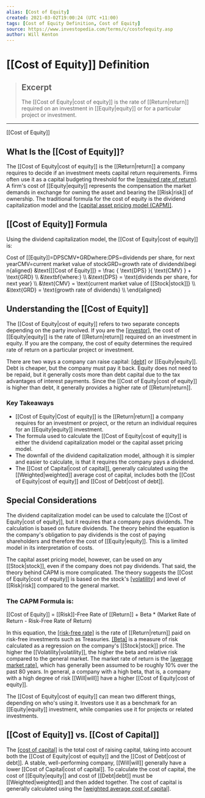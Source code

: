 ```yaml
---
alias: [Cost of Equity]
created: 2021-03-02T19:00:24 (UTC +11:00)
tags: [Cost of Equity Definition, Cost of Equity]
source: https://www.investopedia.com/terms/c/costofequity.asp
author: Will Kenton
---
```


# [[Cost of Equity]] Definition

> ## Excerpt
> The [[Cost of Equity|cost of equity]] is the rate of [[Return|return]] required on an investment in [[Equity|equity]] or for a particular project or investment.

---

[[Cost of Equity]]
## What Is the [[Cost of Equity]]?

The [[Cost of Equity|cost of equity]] is the [[Return|return]] a company requires to decide if an investment meets capital return requirements. Firms often use it as a capital budgeting threshold for the [[required rate of return]](https://www.investopedia.com/terms/r/requiredrateofreturn.asp). A firm's cost of [[Equity|equity]] represents the compensation the market demands in exchange for owning the asset and bearing the [[Risk|risk]] of ownership. The traditional formula for the cost of equity is the dividend capitalization model and the [[capital asset pricing model (CAPM)]](https://www.investopedia.com/terms/c/capm.asp).

## [[Cost of Equity]] Formula

Using the dividend capitalization model, the [[Cost of Equity|cost of equity]] is:

Cost of [[Equity]]\=DPSCMV+GRDwhere:DPS\=dividends per share, for next yearCMV\=current market value of stockGRD\=growth rate of dividends\\begin{aligned} &\\text{[[Cost of Equity]]} = \\frac { \\text{DPS} }{ \\text{CMV} } + \\text{GRD} \\\\ &\\textbf{where:} \\\\ &\\text{DPS} = \\text{dividends per share, for next year} \\\\ &\\text{CMV} = \\text{current market value of [[Stock|stock]]} \\\\ &\\text{GRD} = \\text{growth rate of dividends} \\\\ \\end{aligned}

## Understanding the [[Cost of Equity]]

The [[Cost of Equity|cost of equity]] refers to two separate concepts depending on the party involved. If you are the [[investor]](https://www.investopedia.com/terms/i/investor.asp), the cost of [[Equity|equity]] is the rate of [[Return|return]] required on an investment in equity. If you are the company, the cost of equity determines the required rate of return on a particular project or investment.

There are two ways a company can raise capital: [[debt]](https://www.investopedia.com/terms/d/[[Debt|debt]].asp) or [[Equity|equity]]. Debt is cheaper, but the company must pay it back. Equity does not need to be repaid, but it generally costs more than debt capital due to the tax advantages of interest payments. Since the [[Cost of Equity|cost of equity]] is higher than debt, it generally provides a higher rate of [[Return|return]].

### Key Takeaways

-   [[Cost of Equity|Cost of equity]] is the [[Return|return]] a company requires for an investment or project, or the return an individual requires for an [[Equity|equity]] investment.
-   The formula used to calculate the [[Cost of Equity|cost of equity]] is either the dividend capitalization model or the capital asset pricing model.
-   The downfall of the dividend capitalization model, although it is simpler and easier to calculate, is that it requires the company pays a dividend.
-   The [[Cost of Capital|cost of capital]], generally calculated using the [[Weighted|weighted]] average cost of capital, includes both the [[Cost of Equity|cost of equity]] and [[Cost of Debt|cost of debt]].

## Special Considerations

The dividend capitalization model can be used to calculate the [[Cost of Equity|cost of equity]], but it requires that a company pays dividends. The calculation is based on future dividends. The theory behind the equation is the company's obligation to pay dividends is the cost of paying shareholders and therefore the cost of [[Equity|equity]]. This is a limited model in its interpretation of costs.

The capital asset pricing model, however, can be used on any [[Stock|stock]], even if the company does not pay dividends. That said, the theory behind CAPM is more complicated. The theory suggests the [[Cost of Equity|cost of equity]] is based on the stock's [[volatility]](https://www.investopedia.com/terms/v/[[Volatility|volatility]].asp) and level of [[Risk|risk]] compared to the general market.

### The CAPM Formula is:

[[Cost of Equity]] = [[Risk]]-Free Rate of [[Return]] + Beta \* (Market Rate of Return - Risk-Free Rate of Return)

In this equation, the [[risk-free rate]](https://www.investopedia.com/terms/r/[[Risk|risk]]-freerate.asp) is the rate of [[Return|return]] paid on risk-free investments such as Treasuries. [[Beta]](https://www.investopedia.com/terms/b/beta.asp) is a measure of risk calculated as a regression on the company's [[Stock|stock]] price. The higher the [[Volatility|volatility]], the higher the beta and relative risk compared to the general market. The market rate of return is the [[average market rate]](https://www.investopedia.com/ask/answers/042415/what-average-annual-return-sp-500.asp), which has generally been assumed to be roughly 10% over the past 80 years. In general, a company with a high beta, that is, a company with a high degree of risk [[Will|will]] have a higher [[Cost of Equity|cost of equity]].

The [[Cost of Equity|cost of equity]] can mean two different things, depending on who's using it. Investors use it as a benchmark for an [[Equity|equity]] investment, while companies use it for projects or related investments.

## [[Cost of Equity]] vs. [[Cost of Capital]]

The [[cost of capital]](https://www.investopedia.com/terms/c/costofcapital.asp) is the total cost of raising capital, taking into account both the [[Cost of Equity|cost of equity]] and the [[Cost of Debt|cost of debt]]. A stable, well-performing company, [[Will|will]] generally have a lower [[Cost of Capital|cost of capital]]. To calculate the cost of capital, the cost of [[Equity|equity]] and cost of [[Debt|debt]] must be [[Weighted|weighted]] and then added together. The cost of capital is generally calculated using the [[weighted average cost of capital]](https://www.investopedia.com/terms/w/wacc.asp).
